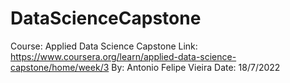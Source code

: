 # DataScienceCapstone


Course: Applied Data Science Capstone
Link: https://www.coursera.org/learn/applied-data-science-capstone/home/week/3
By: Antonio Felipe Vieira
Date: 18/7/2022
